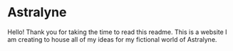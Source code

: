 # Astralyne
Hello! Thank you for taking the time to read this readme.
This is a website I am creating to house all of my ideas for my fictional world of Astralyne.
